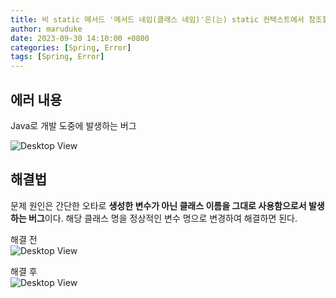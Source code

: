 ```yaml
---
title: 비 static 메서드 '메서드 네임(클래스 네임)'은(는) static 컨텍스트에서 참조할 수 없습니다.
author: maruduke
date: 2023-09-30 14:10:00 +0800
categories: [Spring, Error]
tags: [Spring, Error]
---
```


## 에러 내용

Java로 개발 도중에 발생하는 버그

![Desktop View](/assets/img/spring/error/2023-09-30-static/error1.png)

## 해결법

문제 원인은 간단한 오타로 **생성한 변수가 아닌 클래스 이름을 그대로 사용함으로서 발생하는 버그**이다. 해당 클래스 명을 정상적인 변수 명으로 변경하여 해결하면 된다.

해결 전  
![Desktop View](/assets/img/spring/error/2023-09-30-static/error2.png)

해결 후  
![Desktop View](/assets/img/spring/error/2023-09-30-static/error3.png)
